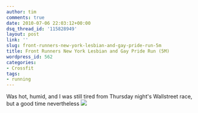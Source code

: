 ```yaml
---
author: tim
comments: true
date: 2010-07-06 22:03:12+00:00
dsq_thread_id: '115828949'
layout: post
link: ''
slug: front-runners-new-york-lesbian-and-gay-pride-run-5m
title: Front Runners New York Lesbian and Gay Pride Run (5M)
wordpress_id: 562
categories:
- Crossfit
tags:
- running
---
```


Was hot, humid, and I was still tired from Thursday night's Wallstreet race,
but a good time nevertheless  ![](http://timbroder.com/wp-content/uploads/2010/07/2010-07-06_1800.png)

